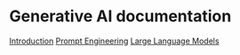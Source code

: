 # Generative AI documentation

[Introduction](./topics/introduction.md)
[Prompt Engineering](./topics/prompt_engineering.md)
[Large Language Models](./topics/LLM.md)
